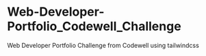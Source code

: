 # Web-Developer-Portfolio_Codewell_Challenge
Web Developer Portfolio Challenge from Codewell using tailwindcss
